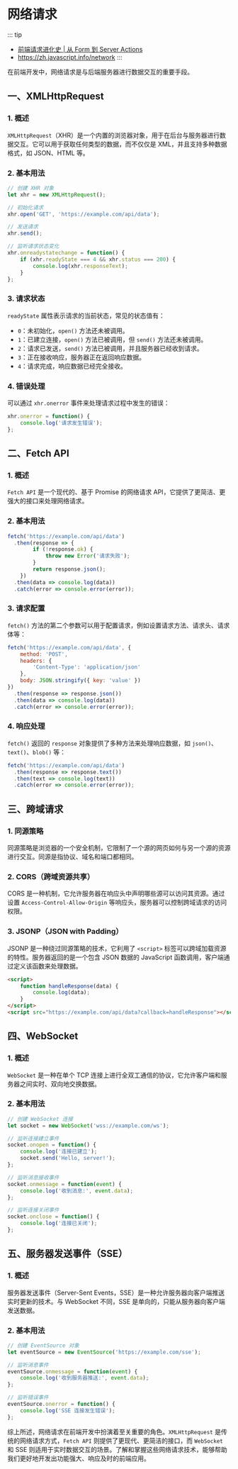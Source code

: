 # 网络请求

::: tip 
- [前端请求进化史 | 从 Form 到 Server Actions](https://www.bilibili.com/video/BV1PQdUYZEAG/?spm_id_from=333.337.search-card.all.click&vd_source=ae63c2d5c481a66256b954757a997831)
- https://zh.javascript.info/network
:::

在前端开发中，网络请求是与后端服务器进行数据交互的重要手段。

## 一、XMLHttpRequest
### 1. 概述
`XMLHttpRequest`（XHR）是一个内置的浏览器对象，用于在后台与服务器进行数据交互。它可以用于获取任何类型的数据，而不仅仅是 XML，并且支持多种数据格式，如 JSON、HTML 等。

### 2. 基本用法
```javascript
// 创建 XHR 对象
let xhr = new XMLHttpRequest();

// 初始化请求
xhr.open('GET', 'https://example.com/api/data');

// 发送请求
xhr.send();

// 监听请求状态变化
xhr.onreadystatechange = function() {
    if (xhr.readyState === 4 && xhr.status === 200) {
        console.log(xhr.responseText);
    }
};
```

### 3. 请求状态
`readyState` 属性表示请求的当前状态，常见的状态值有：
- `0`：未初始化，`open()` 方法还未被调用。
- `1`：已建立连接，`open()` 方法已被调用，但 `send()` 方法还未被调用。
- `2`：请求已发送，`send()` 方法已被调用，并且服务器已经收到请求。
- `3`：正在接收响应，服务器正在返回响应数据。
- `4`：请求完成，响应数据已经完全接收。

### 4. 错误处理
可以通过 `xhr.onerror` 事件来处理请求过程中发生的错误：
```javascript
xhr.onerror = function() {
    console.log('请求发生错误');
};
```

## 二、Fetch API
### 1. 概述
`Fetch API` 是一个现代的、基于 Promise 的网络请求 API，它提供了更简洁、更强大的接口来处理网络请求。

### 2. 基本用法
```javascript
fetch('https://example.com/api/data')
  .then(response => {
        if (!response.ok) {
            throw new Error('请求失败');
        }
        return response.json();
    })
  .then(data => console.log(data))
  .catch(error => console.error(error));
```

### 3. 请求配置
`fetch()` 方法的第二个参数可以用于配置请求，例如设置请求方法、请求头、请求体等：
```javascript
fetch('https://example.com/api/data', {
    method: 'POST',
    headers: {
        'Content-Type': 'application/json'
    },
    body: JSON.stringify({ key: 'value' })
})
  .then(response => response.json())
  .then(data => console.log(data))
  .catch(error => console.error(error));
```

### 4. 响应处理
`fetch()` 返回的 `response` 对象提供了多种方法来处理响应数据，如 `json()`、`text()`、`blob()` 等：
```javascript
fetch('https://example.com/api/data')
  .then(response => response.text())
  .then(text => console.log(text))
  .catch(error => console.error(error));
```

## 三、跨域请求
### 1. 同源策略
同源策略是浏览器的一个安全机制，它限制了一个源的网页如何与另一个源的资源进行交互。同源是指协议、域名和端口都相同。

### 2. CORS（跨域资源共享）
CORS 是一种机制，它允许服务器在响应头中声明哪些源可以访问其资源。通过设置 `Access-Control-Allow-Origin` 等响应头，服务器可以控制跨域请求的访问权限。

### 3. JSONP（JSON with Padding）
JSONP 是一种绕过同源策略的技术，它利用了 `<script>` 标签可以跨域加载资源的特性。服务器返回的是一个包含 JSON 数据的 JavaScript 函数调用，客户端通过定义该函数来处理数据。

```html
<script>
    function handleResponse(data) {
        console.log(data);
    }
</script>
<script src="https://example.com/api/data?callback=handleResponse"></script>
```

## 四、WebSocket
### 1. 概述
`WebSocket` 是一种在单个 TCP 连接上进行全双工通信的协议，它允许客户端和服务器之间实时、双向地交换数据。

### 2. 基本用法
```javascript
// 创建 WebSocket 连接
let socket = new WebSocket('wss://example.com/ws');

// 监听连接建立事件
socket.onopen = function() {
    console.log('连接已建立');
    socket.send('Hello, server!');
};

// 监听消息接收事件
socket.onmessage = function(event) {
    console.log('收到消息:', event.data);
};

// 监听连接关闭事件
socket.onclose = function() {
    console.log('连接已关闭');
};
```

## 五、服务器发送事件（SSE）
### 1. 概述
服务器发送事件（Server-Sent Events，SSE）是一种允许服务器向客户端推送实时更新的技术。与 WebSocket 不同，SSE 是单向的，只能从服务器向客户端发送数据。

### 2. 基本用法
```javascript
// 创建 EventSource 对象
let eventSource = new EventSource('https://example.com/sse');

// 监听消息事件
eventSource.onmessage = function(event) {
    console.log('收到服务器推送:', event.data);
};

// 监听错误事件
eventSource.onerror = function() {
    console.log('SSE 连接发生错误');
};
```

综上所述，网络请求在前端开发中扮演着至关重要的角色。`XMLHttpRequest` 是传统的网络请求方式，`Fetch API` 则提供了更现代、更简洁的接口，而 `WebSocket` 和 SSE 则适用于实时数据交互的场景。了解和掌握这些网络请求技术，能够帮助我们更好地开发出功能强大、响应及时的前端应用。 



















































































































































































































































































































































































































































































































































































































































